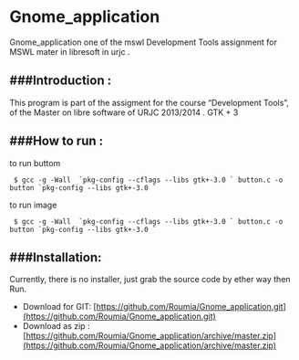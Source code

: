 Gnome_application
=================

Gnome_application one of the  mswl Development Tools assignment for MSWL mater in libresoft in urjc .

  

###Introduction :
----------------
    
This program is  part of the assigment for the course “Development Tools”, of the Master on libre software of URJC 2013/2014 .
 GTK + 3


###How to run :
----------------
to run buttom

     $ gcc -g -Wall  `pkg-config --cflags --libs gtk+-3.0 ` button.c -o button `pkg-config --libs gtk+-3.0 `
     
to run image

     $ gcc -g -Wall  `pkg-config --cflags --libs gtk+-3.0 ` button.c -o button `pkg-config --libs gtk+-3.0 `

###Installation:
----------------

   Currently, there is no installer, just grab the source code  by ether way then Run.
  * Download for GIT: [https://github.com/Roumia/Gnome_application.git](https://github.com/Roumia/Gnome_application.git)
  * Download as zip : [https://github.com/Roumia/Gnome_application/archive/master.zip](https://github.com/Roumia/Gnome_application/archive/master.zip)


